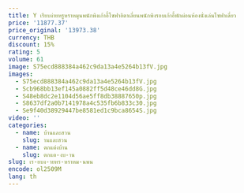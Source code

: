 ```yaml
---
title: Y เรียบง่ายหรูหราหมุนพนักพิงเก้าอี้โซฟาอิตาเลี่ยนพนักพิงรอบเก้าอี้พักผ่อนห้องนั่งเล่นโซฟาเดี่ยว
price: '11877.37'
price_original: '13973.38'
currency: THB
discount: 15%
rating: 5
volume: 61
image: S75ecd888384a462c9da13a4e5264b13fV.jpg
images:
  - S75ecd888384a462c9da13a4e5264b13fV.jpg
  - Scb968bb13ef145a0882ff5d48ce46dd8G.jpg
  - S48eb8dc2e1104d56ae5ff8db38887650p.jpg
  - S8637df2a0b7141978a4c535fb6b833c30.jpg
  - Se9f40d38929447be8581ed1c9bca8654S.jpg
video: ''
categories:
  - name: บ้านและสวน
    slug: านและสวน
  - name: ตกแต่งบ้าน
    slug: ตกแต-งบ-าน
slug: เร-ยบง-ายหร-หราหม-นพน
encode: ol2509M
lang: th
---
```

  
